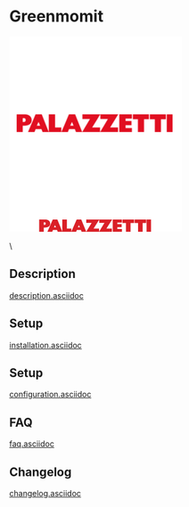 Greenmomit 
==========

![Palazzetti icon](../images/Palazzetti_icon.png)

\

Description 
-----------

[description.asciidoc](description.asciidoc)

Setup 
------------

[installation.asciidoc](installation.asciidoc)

Setup 
-------------

[configuration.asciidoc](configuration.asciidoc)

FAQ 
---

[faq.asciidoc](faq.asciidoc)

Changelog 
---------

[changelog.asciidoc](changelog.asciidoc)
